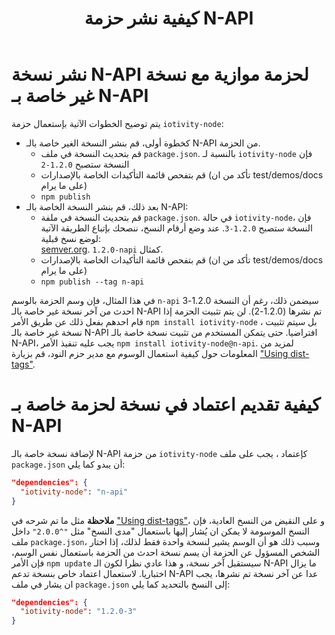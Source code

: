 ﻿---
title: كيفية نشر حزمة N-API 
layout: docs.hbs
---

# نشر نسخة N-API لحزمة موازية مع نسخة غير خاصة بـ N-API

يتم توضيح الخطوات الآتية بإستعمال حزمة `iotivity-node`:
- كخطوة أولى، قم بنشر النسخة الغير خاصة بالـ N-API من الحزمة.
  - قم بتحديث النسخة في ملف `package.json`. بالنسبة لـ `iotivity-node` فإن النسخة ستصبح `1.2.0-2`
  - قم بتفحص قائمة التأكيدات الخاصة بالإصدارات (تأكد من ان test/demos/docs على ما يرام)
  - `npm publish`
- بعد ذلك، قم بنشر النسخة الخاصة بالـ N-API:
  - قم بتحديث النسخة في ملفة `package.json`. في حالة `iotivity-node`، فإن النسخة ستصبح `1.2.0-3`. عند وضع أرقام النسخ، ننصحك بإتباع الطريقة الآتية لوضع نسخ قبلية:  
  [semver.org](http://semver.org/#spec-item-9). `1.2.0-napi` كمثال.
  - قم بتفحص قائمة التأكيدات الخاصة بالإصدارات (تأكد من ان test/demos/docs على ما يرام)
  - `npm publish --tag n-api`

في هذا المثال، فإن وسم الحزمة بالوسم `n-api` سيضمن ذلك، رغم أن النسخة 1.2.0-3 احدث من آخر نسخة غير خاصة بالـ N-API تم نشرها (1.2.0-2). لن يتم تثبيت الحزمة إذا قام احدهم بفعل ذلك عن طريق الأمر
`npm install iotivity-node` ، بل سيتم تثبيت نسخة غير خاصة بالـ N-API افتراضيا.
حتى يتمكن المستخدم من تثبيت نسخة خاصة بالـ N-API، يجب عليه تنفيذ الأمر `npm install iotivity-node@n-api`. 
لمزيد من المعلومات حول كيفية استعمال الوسوم مع مدير حزم النود، قم بزيارة ["Using dist-tags"][].

# كيفية تقديم اعتماد في نسخة لحزمة خاصة بـ N-API
لإضافة نسخة خاصة بالـ N-API من حزمة `iotivity-node` كإعتماد ، يجب على ملف `package.json` أن يبدو كما يلي:

```json
"dependencies": {
  "iotivity-node": "n-api"
}
```

**ملاحظة** مثل ما تم شرحه في ["Using dist-tags"][]، و على النقيض من النسخ العادية، فإن النسخ الموسومة لا يمكن ان يُشار إليها باستعمال "مدى النسخ" مثل `"^2.0.0"` داخل ملف `package.json`، وسبب ذلك هو أن الوسم يشير لنسخة واحدة فقط لذلك، إذا اختار الشخص المسؤول عن الحزمة أن يسم نسخة احدث من الحزمة باستعمال نفس الوسم، فإن الأمر `npm update` سيستقبل آخر نسخة، و هذا عادي نظرا لكون الـ N-API ما يزال اختباريا.
لاستعمال اعتماد خاص بنسخة تدعم N-API عدا عن آخر نسخة تم نشرها، يجب ان يشار في ملف `package.json` إلى النسخ بالتحديد كما يلي:

```json
"dependencies": {
  "iotivity-node": "1.2.0-3"
}
```

["Using dist-tags"]: https://docs.npmjs.com/getting-started/using-tags
